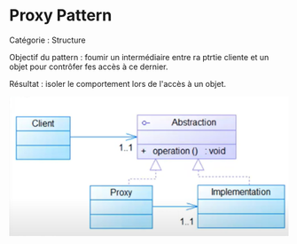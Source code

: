 # Proxy Pattern
Catégorie : Structure

Objectif du pattern : foumir un intermédiaire entre ra ptrtie cliente et un objet pour contrôfer fes accès à ce
dernier.

Résultat : isoler le comportement lors de l'accès à un
objet.

![img.png](img.png)